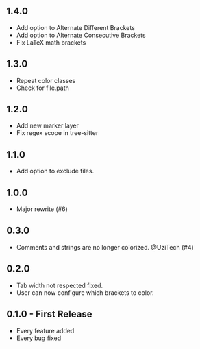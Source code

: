 ## 1.4.0
* Add option to Alternate Different Brackets
* Add option to Alternate Consecutive Brackets
* Fix LaTeX math brackets

## 1.3.0
* Repeat color classes
* Check for file.path

## 1.2.0
* Add new marker layer
* Fix regex scope in tree-sitter

## 1.1.0
* Add option to exclude files.

## 1.0.0
* Major rewrite (#6)

## 0.3.0
* Comments and strings are no longer colorized. @UziTech (#4)

## 0.2.0
* Tab width not respected fixed.
* User can now configure which brackets to color.

## 0.1.0 - First Release
* Every feature added
* Every bug fixed
